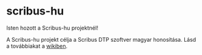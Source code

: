 # scribus-hu
Isten hozott a Scribus-hu projektnél!

A Scribus-hu projekt célja a Scribus DTP szoftver magyar honosítása. Lásd a továbbiakat a [wikiben](../../wiki).
